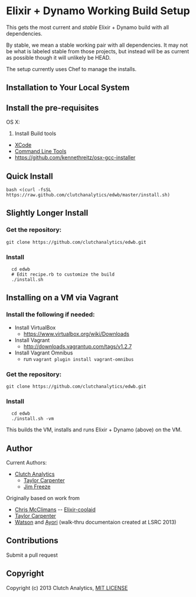 # Elixir + Dynamo Working Build Setup

This gets the most current and *stable* Elixir + Dynamo build with all dependencies.

By stable, we mean a stable working pair with all dependencies.  It may not be
what is labeled stable from those projects, but instead will be as current as
possible though it will unlikely be HEAD.

The setup currently uses Chef to manage the installs.

Installation to Your Local System
---------------------------------

## Install the pre-requisites

OS X:
 1. Install Build tools
   - [XCode](https://itunes.apple.com/us/app/xcode/id497799835)
   - [Command Line Tools](https://developer.apple.com/downloads)
   - https://github.com/kennethreitz/osx-gcc-installer

## Quick Install

```bash <(curl -fsSL https://raw.github.com/clutchanalytics/edwb/master/install.sh)``` 

## Slightly Longer Install

### Get the repository:

```
git clone https://github.com/clutchanalytics/edwb.git
```

### Install

```
  cd edwb
  # Edit recipe.rb to customize the build
  ./install.sh
```

Installing on a VM via Vagrant
------------------------------

### Install the following if needed:

 * Install VirtualBox
   - https://www.virtualbox.org/wiki/Downloads
 * Install Vagrant 
   - http://downloads.vagrantup.com/tags/v1.2.7
 * Install Vagrant Omnibus
   - run ```vagrant plugin install vagrant-omnibus```


### Get the repository:
```
git clone https://github.com/clutchanalytics/edwb.git
```

### Install
```
  cd edwb
  ./install.sh -vm
```

This builds the VM, installs and runs Elixir + Dynamo (above) on the VM.

Author
------

Current Authors:
 * [Clutch Analytics](https://github.com/clutchanalytics/)
   - [Taylor Carpenter](https://github.com/taylor)
   - [Jim Freeze](https://github.com/jfreeze/)

Originally based on work from
 * [Chris McClimans](https://github.com/hh) -- [Elixir-coolaid](https://github.com/codcafe/elixir-coolaid)
 * [Taylor Carpenter](https://github.com/taylor)
 * [Watson](https://github.com/wavell) and [Ayori](https://github.com/iayori) (walk-thru documentaion created at LSRC 2013)

Contributions
-------------

Submit a pull request

Copyright
---------

Copyright (c) 2013 Clutch Analytics, [MIT LICENSE](https://raw.github.com/clutchanalytics/elixir-dynamo-working-builds/master/LICENSE)

